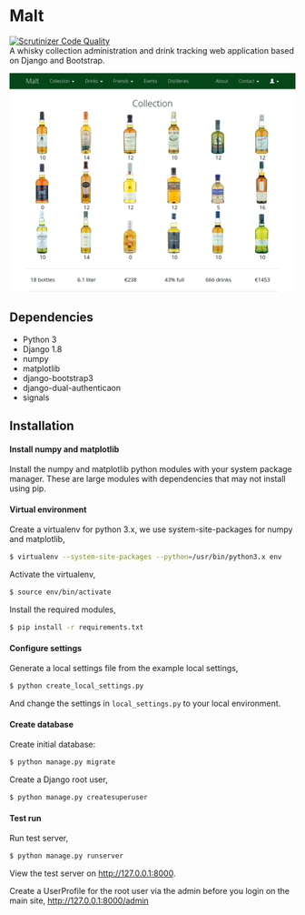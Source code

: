 Malt
====
[![Scrutinizer Code Quality](https://scrutinizer-ci.com/g/bartromgens/malt/badges/quality-score.png?b=master)](https://scrutinizer-ci.com/g/bartromgens/malt/?branch=master)  
A whisky collection administration and drink tracking web application based on Django and Bootstrap.

![Homepage desktop](https://github.com/bartromgens/malt/blob/master/doc/images/homescreen_desktop.png)

Dependencies
------------
- Python 3
- Django 1.8
- numpy
- matplotlib
- django-bootstrap3
- django-dual-authenticaon
- signals

Installation
-----------
#### Install numpy and matplotlib
Install the numpy and matplotlib python modules with your system package manager. These are large modules with dependencies that may not install using pip.

#### Virtual environment
Create a virtualenv for python 3.x, we use system-site-packages for numpy and matplotlib,
```bash
$ virtualenv --system-site-packages --python=/usr/bin/python3.x env
```

Activate the virtualenv,
```bash
$ source env/bin/activate
```

Install the required modules,
```bash
$ pip install -r requirements.txt
```

#### Configure settings
Generate a local settings file from the example local settings,
```bash
$ python create_local_settings.py
```
And change the settings in `local_settings.py` to your local environment.

#### Create database
Create initial database:

```bash
$ python manage.py migrate
```

Create a Django root user,
```bash
$ python manage.py createsuperuser
```

#### Test run
Run test server,
```bash
$ python manage.py runserver
```

View the test server on http://127.0.0.1:8000.

Create a UserProfile for the root user via the admin before you login on the main site, http://127.0.0.1:8000/admin
